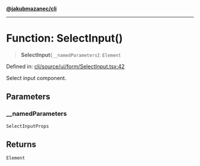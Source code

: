 [**@jakubmazanec/cli**](../README.md)

---

# Function: SelectInput()

> **SelectInput**(`__namedParameters`): `Element`

Defined in:
[cli/source/ui/form/SelectInput.tsx:42](https://github.com/jakubmazanec/tools/blob/5907d31a071e860d7db8b8a00f698d18fe23e18a/packages/cli/source/ui/form/SelectInput.tsx#L42)

Select input component.

## Parameters

### \_\_namedParameters

`SelectInputProps`

## Returns

`Element`
